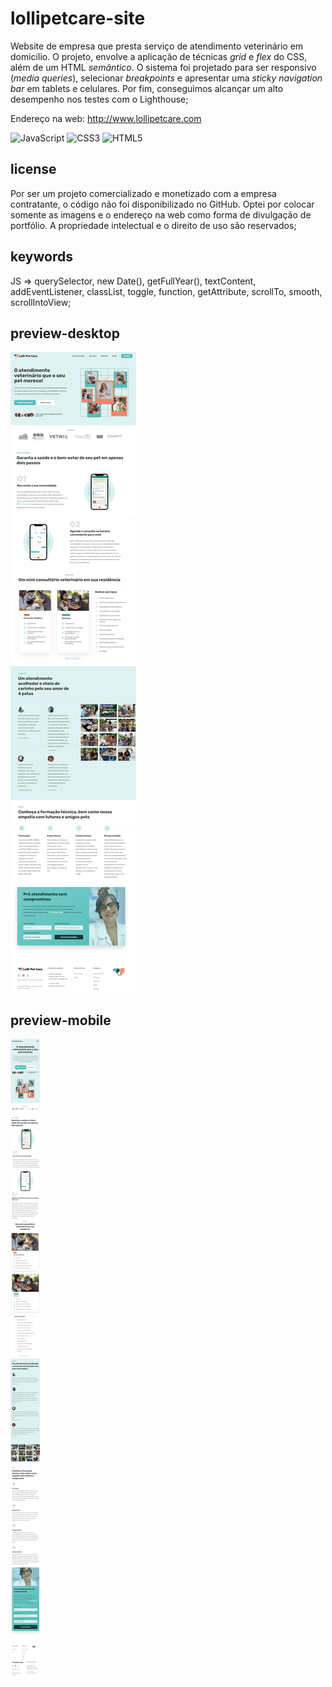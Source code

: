 # lollipetcare-site

Website de empresa que presta serviço de atendimento veterinário em domicílio. O projeto, envolve a aplicação de técnicas *grid* e *flex* do CSS, além de um HTML *semântico*. O sistema foi projetado para ser responsivo (*media queries*), selecionar *breakpoints* e apresentar uma *sticky navigation bar* em tablets e celulares. Por fim, conseguimos alcançar um alto desempenho nos testes com o Lighthouse;

Endereço na web: http://www.lollipetcare.com

![JavaScript](https://img.shields.io/badge/javascript-%23323330.svg?style=for-the-badge&logo=javascript&logoColor=%23F7DF1E) ![CSS3](https://img.shields.io/badge/css3-%231572B6.svg?style=for-the-badge&logo=css3&logoColor=white) ![HTML5](https://img.shields.io/badge/html5-%23E34F26.svg?style=for-the-badge&logo=html5&logoColor=white)

## license

Por ser um projeto comercializado e monetizado com a empresa contratante, o código não foi disponibilizado no GitHub. Optei por colocar somente as imagens e o endereço na web como forma de divulgação de portfólio. A propriedade intelectual e o direito de uso são reservados;

## keywords

JS => querySelector, new Date(), getFullYear(), textContent, addEventListener, classList, toggle, function, getAttribute, scrollTo, smooth, scrollIntoView;

## preview-desktop

![preview](https://github.com/scaramuzza/lollipetcare-site/blob/main/lollipetcare-site-desktop.png)

## preview-mobile

![preview](https://github.com/scaramuzza/lollipetcare-site/blob/main/lollipetcare-site-mobile.png)
